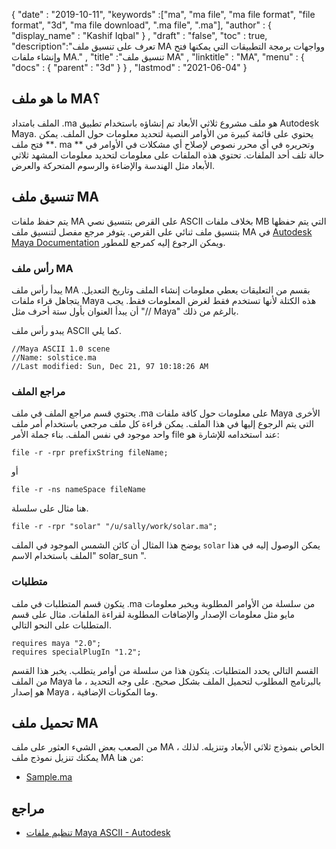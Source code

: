 {
  "date" : "2019-10-11",
  "keywords" :["ma", "ma file", "ma file format", "file format", "3d", "ma file download", ".ma file", ".ma"],
  "author" : {
    "display_name" : "Kashif Iqbal"
} ,
  "draft" : "false",
  "toc" : true,
  "description":"تعرف على تنسيق ملف MA وواجهات برمجة التطبيقات التي يمكنها فتح وإنشاء ملفات MA." ,
  "title" :"تنسيق ملف MA" ,
  "linktitle" : "MA",
  "menu" : {
    "docs" : {
      "parent" : "3d"
}
} ,
  "lastmod" : "2021-06-04"
}

## ما هو ملف MA؟

الملف بامتداد .ma هو ملف مشروع ثلاثي الأبعاد تم إنشاؤه باستخدام تطبيق Autodesk Maya. يحتوي على قائمة كبيرة من الأوامر النصية لتحديد معلومات حول الملف. يمكن فتح ملف **. ma ** وتحريره في أي محرر نصوص لإصلاح أي مشكلات في الأوامر في حالة تلف أحد الملفات. تحتوي هذه الملفات على معلومات لتحديد معلومات المشهد ثلاثي الأبعاد مثل الهندسة والإضاءة والرسوم المتحركة والعرض.

## تنسيق ملف MA

يتم حفظ ملفات MA على القرص بتنسيق نصي ASCII بخلاف ملفات MB التي يتم حفظها بتنسيق ملف ثنائي على القرص. يتوفر مرجع مفصل لتنسيق ملف MA في [Autodesk Maya Documentation](https://download.autodesk.com/us/maya/2010help/index.html?url=Glossary_M_ma_file_format.htm،topicNumber=d0e192001) ويمكن الرجوع إليه كمرجع للمطور.

### رأس ملف MA

يبدأ رأس ملف MA بقسم من التعليقات يعطي معلومات إنشاء الملف وتاريخ التعديل. يتجاهل قراء ملفات Maya هذه الكتلة لأنها تستخدم فقط لغرض المعلومات فقط. يجب أن يبدأ العنوان بأول ستة أحرف مثل "// Maya" بالرغم من ذلك.

يبدو رأس ملف ASCII كما يلي.

```
//Maya ASCII 1.0 scene
//Name: solstice.ma
//Last modified: Sun, Dec 21, 97 10:18:26 AM
```
### مراجع الملف

يحتوي قسم مراجع الملف في ملف .ma على معلومات حول كافة ملفات Maya الأخرى التي يتم الرجوع إليها في هذا الملف. يمكن قراءة كل ملف مرجعي باستخدام أمر ملف واحد موجود في نفس الملف. بناء جملة الأمر file عند استخدامه للإشارة هو:

```
file -r -rpr prefixString fileName;
```
أو

```
file -r -ns nameSpace fileName
```
هنا مثال على سلسلة.

```
file -r -rpr "solar" "/u/sally/work/solar.ma";
```
يوضح هذا المثال أن كائن الشمس الموجود في الملف `solar` يمكن الوصول إليه في هذا الملف باستخدام الاسم" solar_sun ".

### متطلبات

يتكون قسم المتطلبات في ملف .ma من سلسلة من الأوامر المطلوبة ويخبر معلومات مايو مثل معلومات الإصدار والإضافات المطلوبة لقراءة الملفات. مثال على قسم المتطلبات على النحو التالي.

```
requires maya "2.0";
requires specialPlugIn "1.2";
```


القسم التالي يحدد المتطلبات. يتكون هذا من سلسلة من أوامر يتطلب. يخبر هذا القسم من الملف Maya بالبرنامج المطلوب لتحميل الملف بشكل صحيح. على وجه التحديد ، ما هو إصدار Maya ، وما المكونات الإضافية.

## تحميل ملف MA
من الصعب بعض الشيء العثور على ملف MA الخاص بنموذج ثلاثي الأبعاد وتنزيله. لذلك ، يمكنك تنزيل نموذج ملف MA من هنا:

- [Sample.ma](../sample.ma)


## مراجع

* [تنظيم ملفات Maya ASCII - Autodesk](https://download.autodesk.com/us/maya/2010help/index.html?url=Glossary_M_ma_file_format.htm،topicNumber=d0e192001)

